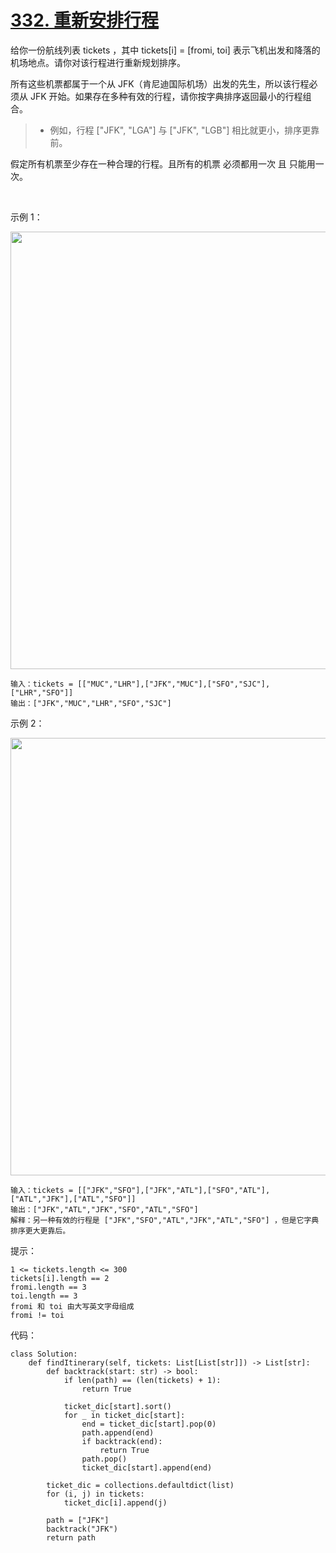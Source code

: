 # [332. 重新安排行程](https://leetcode-cn.com/problems/reconstruct-itinerary/)

给你一份航线列表 tickets ，其中 tickets[i] = [fromi, toi] 表示飞机出发和降落的机场地点。请你对该行程进行重新规划排序。

所有这些机票都属于一个从 JFK（肯尼迪国际机场）出发的先生，所以该行程必须从 JFK 开始。如果存在多种有效的行程，请你按字典排序返回最小的行程组合。

>- 例如，行程 ["JFK", "LGA"] 与 ["JFK", "LGB"] 相比就更小，排序更靠前。

假定所有机票至少存在一种合理的行程。且所有的机票 必须都用一次 且 只能用一次。

 

示例 1：

<img src="https://assets.leetcode.com/uploads/2021/03/14/itinerary1-graph.jpg" width="700" />

```
输入：tickets = [["MUC","LHR"],["JFK","MUC"],["SFO","SJC"],["LHR","SFO"]]
输出：["JFK","MUC","LHR","SFO","SJC"]
```
示例 2：

<img src="https://assets.leetcode.com/uploads/2021/03/14/itinerary2-graph.jpg" width="700" />

```
输入：tickets = [["JFK","SFO"],["JFK","ATL"],["SFO","ATL"],["ATL","JFK"],["ATL","SFO"]]
输出：["JFK","ATL","JFK","SFO","ATL","SFO"]
解释：另一种有效的行程是 ["JFK","SFO","ATL","JFK","ATL","SFO"] ，但是它字典排序更大更靠后。
```

提示：
```
1 <= tickets.length <= 300
tickets[i].length == 2
fromi.length == 3
toi.length == 3
fromi 和 toi 由大写英文字母组成
fromi != toi
```

代码：
```python3
class Solution:
    def findItinerary(self, tickets: List[List[str]]) -> List[str]:
        def backtrack(start: str) -> bool:
            if len(path) == (len(tickets) + 1):
                return True
            
            ticket_dic[start].sort()
            for _ in ticket_dic[start]:
                end = ticket_dic[start].pop(0)
                path.append(end)
                if backtrack(end):
                    return True
                path.pop()
                ticket_dic[start].append(end)

        ticket_dic = collections.defaultdict(list)
        for (i, j) in tickets:
            ticket_dic[i].append(j)
        
        path = ["JFK"]
        backtrack("JFK")
        return path
```